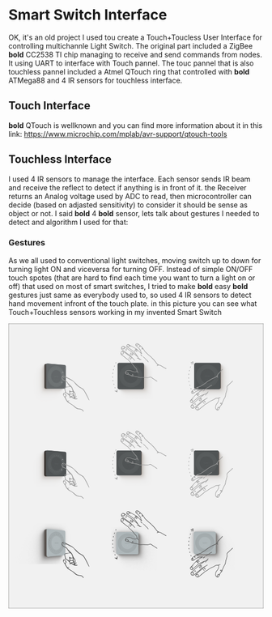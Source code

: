 # Smart Switch Interface

OK, it's an old project I used tou create a Touch+Toucless User Interface for controlling multichannle Light Switch. 
The original part included a ZigBee **bold** CC2538 TI chip managing to receive and send commands from nodes. It using UART to interface with Touch pannel.
The touc pannel that is also touchless pannel included a Atmel QTouch ring that controlled with **bold** ATMega88 and 4 IR sensors for touchless interface.
## Touch Interface
**bold** QTouch is wellknown and you can find more information about it in this link: https://www.microchip.com/mplab/avr-support/qtouch-tools

## Touchless Interface
I used 4 IR sensors to manage the interface. Each sensor sends IR beam and receive the reflect to detect if anything is in front of it.
the Receiver returns an Analog voltage used by ADC to read, then microcontroller can decide (based on adjasted sensitivity) to consider it should be sense as object or not.
I said **bold** 4 **bold** sensor, lets talk about gestures I needed to detect and algorithm I used for that:

### Gestures
As we all used to conventional light switches, moving switch up to down for turning light ON and viceversa for turning OFF.
Instead of simple ON/OFF touch spotes (that are hard to find each time you want to turn a light on or off) that used on most of smart switches, I tried to make  **bold** easy **bold** gestures just same as everybody used to, so used 4 IR sensors to detect hand movement infront of the touch plate.
in this picture you can see what Touch+Touchless sensors working in my invented Smart Switch

![Touch+Toucless interface](https://github.com/Behn4m/TouchUI/blob/master/SmartSwitch.png)
